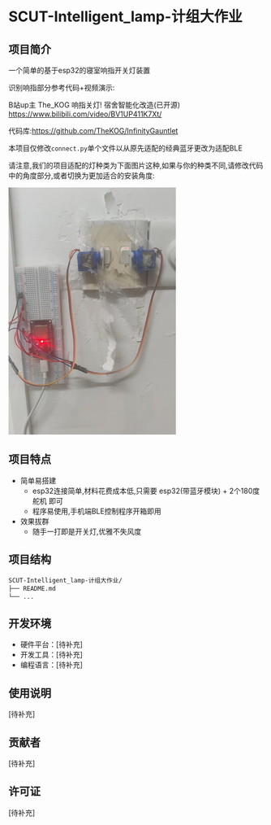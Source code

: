 # SCUT-Intelligent_lamp-计组大作业

## 项目简介

一个简单的基于esp32的寝室响指开关灯装置

识别响指部分参考代码+视频演示:

B站up主 The_KOG 响指关灯! 宿舍智能化改造(已开源) https://www.bilibili.com/video/BV1UP411K7Xt/

代码库:https://github.com/TheKOG/InfinityGauntlet

本项目仅修改`connect.py`单个文件以从原先适配的经典蓝牙更改为适配BLE

请注意,我们的项目适配的灯种类为下面图片这种,如果与你的种类不同,请修改代码中的角度部分,或者切换为更加适合的安装角度:

![](https://raw.githubusercontent.com/Scholarpei/PicGo_picture/main/library/20250521000210915.png)



## 项目特点

- 简单易搭建
  - esp32连接简单,材料花费成本低,只需要 esp32(带蓝牙模块) + 2个180度舵机 即可
  - 程序易使用,手机端BLE控制程序开箱即用
- 效果拔群
  - 随手一打即是开关灯,优雅不失风度


## 项目结构

```
SCUT-Intelligent_lamp-计组大作业/
├── README.md
└── ...
```

## 开发环境

- 硬件平台：[待补充]
- 开发工具：[待补充]
- 编程语言：[待补充]

## 使用说明

[待补充]

## 贡献者

[待补充]

## 许可证

[待补充] 